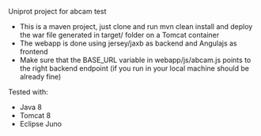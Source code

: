 Uniprot project for abcam test

- This is a maven project, just clone and run mvn clean install and deploy the war file generated in target/ folder on a Tomcat container
- The webapp is done using jersey/jaxb as backend and Angulajs as frontend
- Make sure that the BASE_URL variable in webapp/js/abcam.js points to the right backend endpoint (if you run in your local machine should be already fine)

Tested with:
- Java 8
- Tomcat 8
- Eclipse Juno
